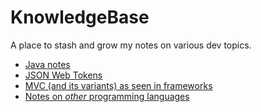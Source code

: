 # KnowledgeBase
A place to stash and grow my notes on various dev topics.

- [Java notes](java-notes.md)
- [JSON Web Tokens](json-web-tokens.md)
- [MVC (and its variants) as seen in frameworks](mvc-frameworks.md)
- [Notes on *other* programming languages](other-programming-languages.md)
